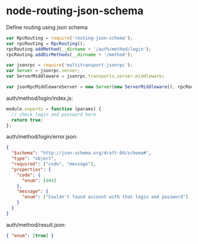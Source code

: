 node-routing-json-schema
========================

Define routing using json schema

```javascript
var RpcRouting = require('routing-json-schema');
var rpcRouting = RpcRouting();
rpcRouting.addMethod(__dirname + '/auth/method/login');
rpcRouting.addDirMethods(__dirname + '/method');

var jsonrpc = require('multitransport-jsonrpc');
var Server = jsonrpc.server;
var ServerMiddleware = jsonrpc.transports.server.middleware;

var jsonRpcMiddlewareServer = new Server(new ServerMiddleware(), rpcRouting.getMethods());
```


auth/method/login/index.js:
```javascript
module.exports = function (params) {
  // check login and password here
  return true;
};
```


auth/method/login/error.json:
```json
{
  "$schema": "http://json-schema.org/draft-04/schema#",
  "type": "object",
  "required": ["code", "message"],
  "properties": {
    "code": {
      "enum": [404]
    },
    "message": {
      "enum": ["Couldn't found account with that login and password"]
    }
  }
}
```

auth/method/result.json:
```json
{ "enum": [true] }
```
